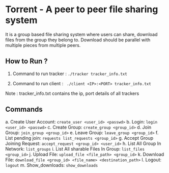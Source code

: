 # Torrent - A peer to peer file sharing system

It is a group based file sharing system where users can share, download files from the group they belong to. Download should be parallel with multiple pieces from multiple peers.

## How to Run ?

1. Command to run tracker : `./tracker tracker_info.txt`

2. Command to run client : ` ./client <IP>:<PORT> tracker_info.txt`

Note : tracker_info.txt contains the ip, port details of all trackers

## Commands

a. Create User Account: `create_user <user_id> <passwd>`
b. Login: `login <user_id> <passwd>`
c. Create Group: `create_group <group_id>`
d. Join Group: `join_group <group_id>`
e. Leave Group: `leave_group <group_id>`
f. List pending join: `requests list_requests <group_id>`
g. Accept Group Joining Request: `accept_request <group_id> <user_id>`
h. List All Group In Network: `list_groups`
i. List All sharable Files In Group: `list_files <group_id>`
j. Upload File: `upload_file <file_path> <group_id>`
k. Download File: `download_file <group_id> <file_name> <destination_path>`
l. Logout: `logout`
m. Show_downloads: `show_downloads`
